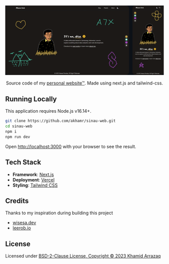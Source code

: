 <p align="center">
  <img src="/public/preview.png" alt='preview'>
</p>
<p align="center">
  Source code of my <a href='https://akhamr.tech'>personal website™</a>. Made using next.js and tailwind-css.
</p>

## Running Locally

This application requires Node.js v16.14+.

```bash
git clone https://github.com/akhamr/sinau-web.git
cd sinau-web
npm i
npm run dev
```

Open [http://localhost:3000](http://localhost:3000) with your browser to see the result.

## Tech Stack

- **Framework**: [Next.js](https://nextjs.org/)
- **Deployment**: [Vercel](https://vercel.com)
- **Styling**: [Tailwind CSS](https://tailwindcss.com)

## Credits

Thanks to my inspiration during building this project

- [wisesa.dev](https://www.wisesa.dev/)
- [leerob.io](https://leerob.io/)

## License

Licensed under [BSD-2-Clause License, Copyright :copyright: 2023 Khamid Arrazaq](./LICENSE)
